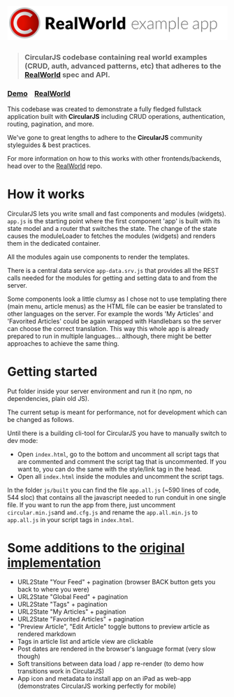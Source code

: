 # ![RealWorld Example App](logo.png)

> ### CircularJS codebase containing real world examples (CRUD, auth, advanced patterns, etc) that adheres to the [RealWorld](https://github.com/gothinkster/realworld) spec and API.


### [Demo](https://pitpik.github.io/circularjs/conduit/src)&nbsp;&nbsp;&nbsp;&nbsp;[RealWorld](https://github.com/PitPik/circularjs)


This codebase was created to demonstrate a fully fledged fullstack application built with **CircularJS** including CRUD operations, authentication, routing, pagination, and more.

We've gone to great lengths to adhere to the **CircularJS** community styleguides & best practices.

For more information on how to this works with other frontends/backends, head over to the [RealWorld](https://github.com/gothinkster/realworld) repo.


# How it works


CircularJS lets you write small and fast components and modules (widgets).
```app.js``` is the starting point where the first component 'app' is built with its state model and a router that switches the state. The change of the state causes the moduleLoader to fetches the modules (widgets) and renders them in the dedicated container.

All the modules again use components to render the templates.

There is a central data service ```app-data.srv.js``` that provides all the REST calls needed for the modules for getting and setting data to and from the server.

Some components look a little clumsy as I chose not to use templating there (main menu, article menus) as the HTML file can be easier be translated to other languages on the server. For example the words 'My Articles' and 'Favorited Articles' could be again wrapped with Handlebars so the server can choose the correct translation. This way this whole app is already prepared to run in multiple languages... although, there might be better approaches to achieve the same thing.

# Getting started

Put folder inside your server environment and run it (no npm, no dependencies, plain old JS).

The current setup is meant for performance, not for development which can be changed as follows.

Until there is a building cli-tool for CircularJS you have to manually switch to dev mode:

 - Open ```index.html```, go to the bottom and uncomment all script tags that are commented and comment the script tag that is uncommented. If you want to, you can do the same with the style/link tag in the head.
 - Open all ```index.html``` inside the modules and uncomment the script tags.


In the folder ```js/built``` you can find the file ```app.all.js``` (~590 lines of code, 544 sloc) that contains all the javascript needed to run conduit in one single file.
If you want to run the app from there, just uncomment ```circular.min.js```and ```amd.cfg.js``` and rename the ```app.all.min.js``` to ```app.all.js``` in your script tags in ```index.html```.


# Some additions to the [original implementation](https://demo.realworld.io)

 - URL2State "Your Feed" + pagination (browser BACK button gets you back to where you were)
 - URL2State "Global Feed" + pagination
 - URL2State "Tags" + pagination
 - URL2State "My Articles" + pagination
 - URL2State "Favorited Articles" + pagination
 - "Preview Article", "Edit Article" toggle buttons to preview article as rendered markdown
 - Tags in article list and article view are clickable
 - Post dates are rendered in the browser's language format (very slow though)
 - Soft transitions between data load / app re-render (to demo how transitions work in CircularJS)
 - App icon and metadata to install app on an iPad as web-app (demonstrates CircularJS working perfectly for mobile)

